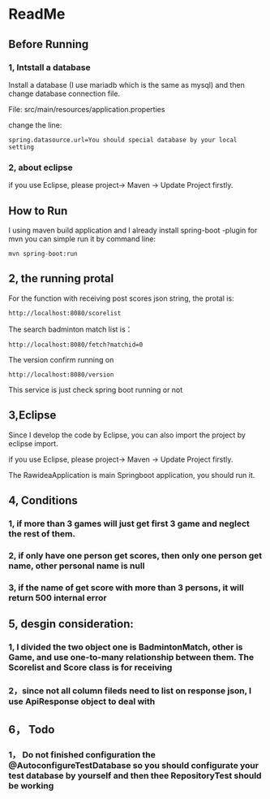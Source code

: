 # ReadMe

## Before Running

### 1, Intstall a database 
Install a database (I use mariadb which is the same as mysql) and then change database connection file.


File: src/main/resources/application.properties

change the line:

```
spring.datasource.url=You should special database by your local setting
```

### 2, about eclipse

if you use Eclipse, please project-> Maven -> Update Project firstly.

## How to Run




I using maven build application and I already install spring-boot -plugin for mvn you can simple run it by command line:

```
mvn spring-boot:run
```

## 2, the running protal 

For the function with receiving post scores json string, the protal is:

```
http://localhost:8080/scorelist
```

The search badminton match list is：

```
http://localhost:8080/fetch?matchid=0
```

The version confirm running on

```
http://localhost:8080/version
```

This service is just check spring boot running or not

  
## 3,Eclipse

Since I develop the code by Eclipse, you can also import the project by eclipse import.

if you use Eclipse, please project-> Maven -> Update Project firstly. 

The RawideaApplication is main Springboot application, you should run it.

## 4, Conditions
### 1, if more than 3 games will just get first 3 game and neglect the rest of them. 
### 2, if only have one person get scores, then only one person get name, other personal name is null
### 3, if the name of get score with more than 3 persons, it will return 500 internal error

## 5, desgin consideration:
### 1, I divided the two object one is BadmintonMatch, other is Game, and use one-to-many relationship between them. The Scorelist and Score class is for receiving 

### 2，since not all column fileds need to list on response json, I use ApiResponse object to deal with 


## 6， Todo
### 1， Do not finished configuration the @AutoconfigureTestDatabase so you should configurate your test database by yourself and then thee RepositoryTest should be working
